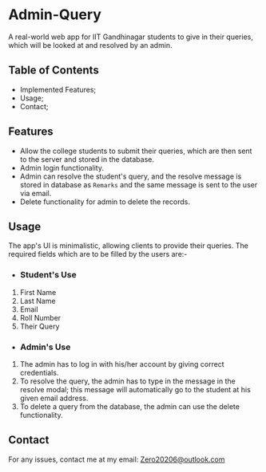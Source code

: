 # Admin-Query
A real-world web app for IIT Gandhinagar students to give in their queries, which will be looked at and resolved by an admin.

## Table of Contents

- Implemented Features;
- Usage;
- Contact;

## Features 

* Allow the college students to submit their queries, which are then sent to the server and stored in the database.
* Admin login functionality.
* Admin can resolve the student's query, and the resolve message is stored in database as `Remarks` and the same message is sent to the user via email.
* Delete functionality for admin to delete the records.

## Usage
The app's UI is minimalistic, allowing clients to provide their queries. The required fields which are to be filled by the users are:-
- ### Student's Use
1. First Name
2. Last Name
3. Email
4. Roll Number
5. Their Query
- ### Admin's Use
1. The admin has to log in with his/her account by giving correct credentials.
2. To resolve the query, the admin has to type in the message in the resolve modal; this message will automatically go to the student at his given email address.
3. To delete a query from the database, the admin can use the delete functionality.

## Contact
For any issues, contact me at my email:
Zero20206@outlook.com
